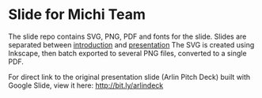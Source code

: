 Slide for Michi Team
====================

The slide repo contains SVG, PNG, PDF and fonts for the slide.
Slides are separated between [introduction](introduction) and [presentation](presentation)
The SVG is created using Inkscape, then batch exported to several PNG files, converted to a single PDF.

For direct link to the original presentation slide (Arlin Pitch Deck) built with Google Slide, view it here: http://bit.ly/arlindeck

